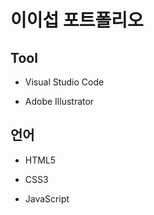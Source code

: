 이이섭 포트폴리오
=============

## Tool

<ul>
  <li>Visual Studio Code</li>
</ul>

<ul>
  <li>Adobe Illustrator</li>
</ul>

## 언어

<ul>
  <li>HTML5</li>
</ul>

<ul>
  <li>CSS3</li>
</ul>

<ul>
  <li>JavaScript</li>
</ul>
